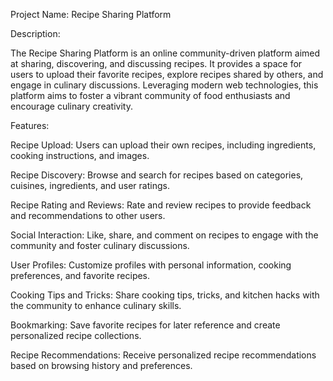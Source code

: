 Project Name: Recipe Sharing Platform

Description:

The Recipe Sharing Platform is an online community-driven platform aimed at sharing, discovering, and discussing recipes. It provides a space for users to upload their favorite recipes, explore recipes shared by others, and engage in culinary discussions. Leveraging modern web technologies, this platform aims to foster a vibrant community of food enthusiasts and encourage culinary creativity.

Features:

Recipe Upload: Users can upload their own recipes, including ingredients, cooking instructions, and images.

Recipe Discovery: Browse and search for recipes based on categories, cuisines, ingredients, and user ratings.

Recipe Rating and Reviews: Rate and review recipes to provide feedback and recommendations to other users.

Social Interaction: Like, share, and comment on recipes to engage with the community and foster culinary discussions.

User Profiles: Customize profiles with personal information, cooking preferences, and favorite recipes.

Cooking Tips and Tricks: Share cooking tips, tricks, and kitchen hacks with the community to enhance culinary skills.

Bookmarking: Save favorite recipes for later reference and create personalized recipe collections.

Recipe Recommendations: Receive personalized recipe recommendations based on browsing history and preferences.